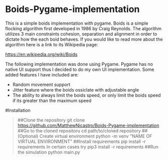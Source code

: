 # Boids-Pygame-implementation
This is a simple boids implementation with pygame. 
Boids is a simple flocking algorithm first developed in 1986 by Craig Reynolds. The algorithm utilizes 3 main constraints cohesion, separation and alignment in order to dictate how the each boid behaves. If you would like to read more about the algorithm here is a link to its Wikipedia page:

https://en.wikipedia.org/wiki/Boids

The following implementation was done using Pygame. Pygame has no native UI support thus I decided to do my own UI implementation.
Some added features I have included are: 
- Random movement support 
- Jitter feature where the boids ossiclate with adjustable angle 
- The ability to always limit the boids speed, or only limit the boids speed if its greater than the maximum speed

#Installation
>##Clone the repository
> git clone https://github.com/MatthewNicastro/Boids-Pygame-implementation
>##Go to the cloned repositoru
> cd path/to/cloned repository
>##(Optional) Create virtual environment
> python -m venv "NAME OF VIRTUAL ENVIRONMENT"
>##Install requirements
> pip install -r requirements
>In certain cases try
> pip3 install -r requirements
>##Run the simulation
> python main.py
